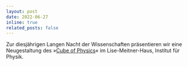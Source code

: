 ```yaml
---
layout: post
date: 2022-06-27
inline: true
related_posts: false
---
```


Zur diesjährigen Langen Nacht der Wissenschaften präsentieren wir eine
Neugestaltung des »<a
href="https://www.langenachtderwissenschaften.de/programm/detail/90939?tx_aaevents_programmpunkte%5BbackPid%5D=18&tx_aaevents_programmpunkte%5Bprevaction%5D=list&cHash=15c88b7220491066b0b062fbf45993d7"
target="_blank">Cube of Physics</a>« im Lise-Meitner-Haus, Institut für Physik.

